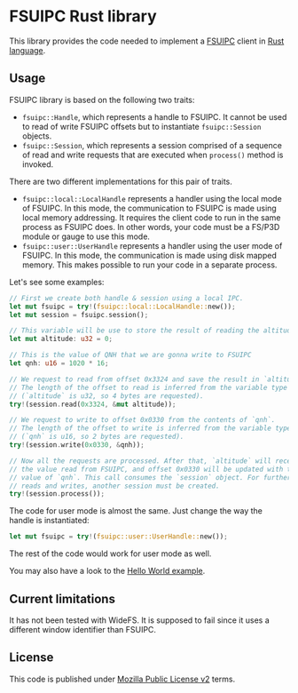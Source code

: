 # FSUIPC Rust library

This library provides the code needed to implement a [FSUIPC][1] client in
[Rust language][2].

## Usage

FSUIPC library is based on the following two traits:

* `fsuipc::Handle`, which represents a handle to FSUIPC. It cannot be used to
read of write FSUIPC offsets but to instantiate `fsuipc::Session` objects.
* `fsuipc::Session`, which represents a session comprised of a sequence of
read and write requests that are executed when `process()` method is invoked.

There are two different implementations for this pair of traits.

* `fsuipc::local::LocalHandle` represents a handler using the local mode of
FSUIPC. In this mode, the communication to FSUIPC is made using local memory
addressing. It requires the client code to run in the same process as FSUIPC
does. In other words, your code must be a FS/P3D module or gauge to use this
mode.
* `fsuipc::user::UserHandle` represents a handler using the user mode of
FSUIPC. In this mode, the communication is made using disk mapped memory.
This makes possible to run your code in a separate process.

Let's see some examples:

```Rust
// First we create both handle & session using a local IPC.
let mut fsuipc = try!(fsuipc::local::LocalHandle::new());
let mut session = fsuipc.session();

// This variable will be use to store the result of reading the altitude
let mut altitude: u32 = 0;

// This is the value of QNH that we are gonna write to FSUIPC
let qnh: u16 = 1020 * 16;

// We request to read from offset 0x3324 and save the result in `altitude`.
// The length of the offset to read is inferred from the variable type
// (`altitude` is u32, so 4 bytes are requested).
try!(session.read(0x3324, &mut altitude));

// We request to write to offset 0x0330 from the contents of `qnh`.
// The length of the offset to write is inferred from the variable type
// (`qnh` is u16, so 2 bytes are requested).
try!(session.write(0x0330, &qnh));

// Now all the requests are processed. After that, `altitude` will receive
// the value read from FSUIPC, and offset 0x0330 will be updated with the
// value of `qnh`. This call consumes the `session` object. For further
// reads and writes, another session must be created.
try!(session.process());
```

The code for user mode is almost the same. Just change the way the handle
is instantiated:

```Rust
let mut fsuipc = try!(fsuipc::user::UserHandle::new());
```

The rest of the code would work for user mode as well.

You may also have a look to the [Hello World example][3].

## Current limitations

It has not been tested with WideFS. It is supposed to fail since it uses
a different window identifier than FSUIPC.

## License

This code is published under [Mozilla Public License v2][4] terms.

[1]: http://www.schiratti.com/dowson.html
[2]: http://rust-lang.org/
[3]: ../../tree/master/examples/hello.rs
[4]: https://www.mozilla.org/en-US/MPL/2.0/
